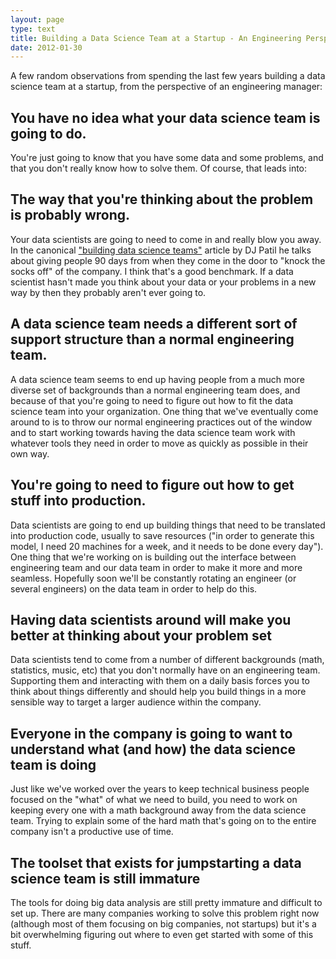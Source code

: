 ```yaml
--- 
layout: page
type: text
title: Building a Data Science Team at a Startup - An Engineering Perspective
date: 2012-01-30
---
```

A few random observations from spending the last few years building a data science team at a startup, from the perspective of an engineering manager:

## You have no idea what your data science team is going to do. 

You're just going to know that you have some data and some problems, and that you don't really know how to solve them. Of course, that leads into:

## The way that you're thinking about the problem is probably wrong. 

Your data scientists are going to need to come in and really blow you away. In the canonical ["building data science teams"](http://radar.oreilly.com/2011/09/building-data-science-teams.html) article by DJ Patil he talks about giving people 90 days from when they come in the door to "knock the socks off" of the company. I think that's a good benchmark. If a data scientist hasn't made you think about your data or your problems in a new way by then they probably aren't ever going to.

## A data science team needs a different sort of support structure than a normal engineering team. 

A data science team seems to end up having people from a much more diverse set of backgrounds than a normal engineering team does, and because of that you're going to need to figure out how to fit the data science team into your organization. One thing that we've eventually come around to is to throw our normal engineering practices out of the window and to start working towards having the data science team work with whatever tools they need in order to move as quickly as possible in their own way.

## You're going to need to figure out how to get stuff into production. 

Data scientists are going to end up building things that need to be translated into production code, usually to save resources ("in order to generate this model, I need 20 machines for a week, and it needs to be done every day"). One thing that we're working on is building out the interface between engineering team and our data team in order to make it more and more seamless. Hopefully soon we'll be constantly rotating an engineer (or several engineers) on the data team in order to help do this.

## Having data scientists around will make you better at thinking about your problem set

Data scientists tend to come from a number of different backgrounds (math, statistics, music, etc) that you don't normally have on an engineering team. Supporting them and interacting with them on a daily basis forces you to think about things differently and should help you build things in a more sensible way to target a larger audience within the company.

## Everyone in the company is going to want to understand what (and how) the data science team is doing

Just like we've worked over the years to keep technical business people focused on the "what" of what we need to build, you need to work on keeping every one with a math background away from the data science team. Trying to explain some of the hard math that's going on to the entire company isn't a productive use of time.

## The toolset that exists for jumpstarting a data science team is still immature

The tools for doing big data analysis are still pretty immature and difficult to set up. There are many companies working to solve this problem right now (although most of them focusing on big companies, not startups) but it's a bit overwhelming figuring out where to even get started with some of this stuff.